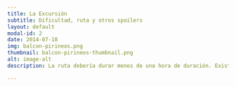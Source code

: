 ```yaml
---
title: La Excursión
subtitle: Dificultad, ruta y otros spoilers
layout: default
modal-id: 2
date: 2014-07-18
img: balcon-pirineos.png
thumbnail: balcon-pirineos-thumbnail.png
alt: image-alt
description: La ruta debería durar menos de una hora de duración. Existen dos senderos marcados en la zona, el S1 y el S2. Si juntamos ambos dos tenemos una ruta circular que conecta el "Balcón de los Pirineos" y el "Mirador de San Voto".<br /><br />Para llegar al balcón iremos por un camino muy ancho con una pequeña cuesta al final (dicen que 30 metros de desnivel, parece menos).<br /><br />La ruta continua por el tramo más difícil, un tramo de descenso corto pero con inclinado, con alguna piedra y más estrecho, por este tramo mejor llevar buenas zapatillas (con unas deportivas será suficiente).<br /><br />Lo difícil ya ha pasado. Se ensancha el camino y podremos pasear en grupos hasta llegar a San Voto.<br /><br />Para bajar hasta el mirador hay que descender 39 escaleras (el probelma será subir).<br /><br />Ya solo queda volver al coche, de nuevo por caminos anchos y por una pradera amplia.<br /><br />La idea es que sea un camino tranquilo en el que podamos hablar tranquilamente y hacernos toneladas de fotos, nada exigente, y con un poco de suerte podremos ver algún animalillo interesante.

---
```

